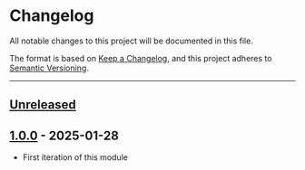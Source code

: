 # Changelog

All notable changes to this project will be documented in this file.

The format is based on [Keep a Changelog](https://keepachangelog.com/en/1.0.0/),
and this project adheres to [Semantic Versioning](https://semver.org/spec/v2.0.0.html).

* * *

## [Unreleased]

## [1.0.0] - 2025-01-28

- First iteration of this module

[Unreleased]: https://github.com/ortus-boxlang/bx-yaml/compare/v1.0.0...HEAD

[1.0.0]: https://github.com/ortus-boxlang/bx-yaml/compare/6e3be97d041a46ef67348ce8b5aea00d2c20a496...v1.0.0
